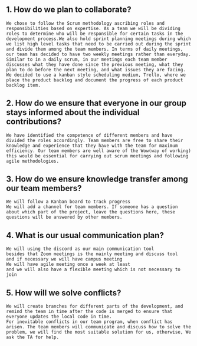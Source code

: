 ## 1. How do we plan to collaborate?
    We chose to follow the Scrum methodology ascribing roles and responsibilities based on expertise. As a team we will be dividing roles to determine who will be responsible for certain tasks in the development process.We also hold sprint planning meetings during which we list high level tasks that need to be carried out during the sprint and divide them among the team members. In terms of daily meetings, our team has decided to have two weekly meetings rather than everyday. Similar to in a daily scrum, in our meetings each team member discusses what they have done since the previous meeting, what they plan to do before the next meeting, and what issues they are facing. We decided to use a kanban style scheduling medium, Trello, where we place the product backlog and document the progress of each product backlog item.

## 2. How do we ensure that everyone in our group stays informed about the individual contributions?
    We have identified the competence of different members and have divided the roles accordingly. Team members are free to share their knowledge and experience that they have with the team for maximum efficiency. Our team members are well aware of the Wow(way of working) this would be essential for carrying out scrum meetings and following agile methodologies.

## 3. How do we ensure knowledge transfer among our team members?
    We will follow a Kanban board to track progress 
    We will add a channel for team members. If someone has a question about which part of the project, leave the questions here, these questions will be answered by other members.

## 4. What is our usual communication plan?
    We will using the discord as our main communication tool
    besides that Zoom meetings is the mainly meeting and discuss tool
    and if necessary we will have campus meeting
    We will have agile meeting once a week at least
    and we will also have a flexible meeting which is not necessary to join
    
## 5. How will we solve conflicts?
    We will create branches for different parts of the development, and remind the team in time after the code is merged to ensure that everyone updates the local code in time.
    For inevitable conflicts in our team program, when conflict has arisen. The team members will communicate and discuss how to solve the problem, we will find the most suitable solution for us, otherwise, We ask the TA for help.
